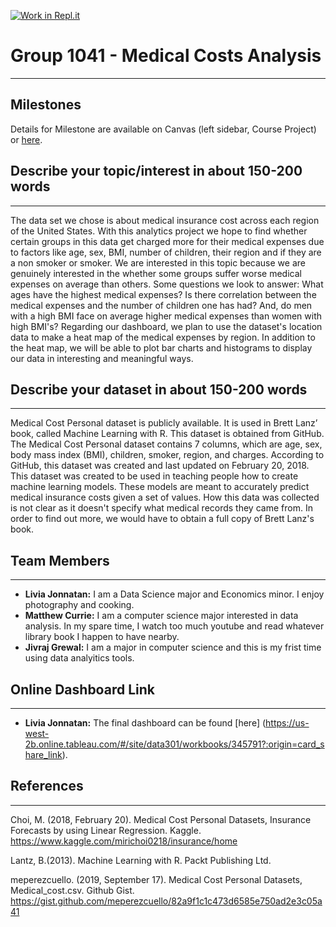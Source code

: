 [![Work in Repl.it](https://classroom.github.com/assets/work-in-replit-14baed9a392b3a25080506f3b7b6d57f295ec2978f6f33ec97e36a161684cbe9.svg)](https://classroom.github.com/online_ide?assignment_repo_id=358631&assignment_repo_type=GroupAssignmentRepo)
# Group 1041 - Medical Costs Analysis
---
## Milestones

Details for Milestone are available on Canvas (left sidebar, Course Project) or [here](https://firas.moosvi.com/courses/data301/project/milestone01.html).

## Describe your topic/interest in about 150-200 words
---
The data set we chose is about medical insurance cost across each region of the United States. With this analytics project we hope to find whether certain groups in this data get charged more for their medical expenses due to factors like age, sex, BMI, number of children, their region and if they are a non smoker or smoker. We are interested in this topic because we are genuinely interested in the whether some groups suffer worse medical expenses on average than others. Some questions we look to answer: What ages have the highest medical expenses? Is there correlation between the medical expenses and the number of children one has had? And, do men with a high BMI face on average higher medical expenses than women with high BMI's? Regarding our dashboard, we plan to use the dataset's location data to make a heat map of the medical expenses by region. In addition to the heat map, we will be able to plot bar charts and histograms to display our data in interesting and meaningful ways.  

## Describe your dataset in about 150-200 words
---
Medical Cost Personal dataset is publicly available. It is used in Brett Lanz’ book, called Machine Learning with R. This dataset is obtained from GitHub. The Medical Cost Personal dataset contains 7 columns, which are age, sex, body mass index (BMI), children, smoker, region, and charges. According to GitHub, this dataset was created and last updated on February 20, 2018. This dataset was created to be used in teaching people how to create machine learning models. These models are meant to accurately predict medical insurance costs given a set of values. How this data was collected is not clear as it doesn't specify what medical records they came from. In order to find out more, we would have to obtain a full copy of Brett Lanz's book.     

## Team Members
---
- **Livia Jonnatan:** I am a Data Science major and Economics minor. I enjoy photography and cooking.
- **Matthew Currie:** I am a computer science major interested in data analysis. In my spare time, I watch too much youtube and read whatever library book I happen to have nearby.
- **Jivraj Grewal:** I am a major in computer science and this is my frist time using data analyitics tools. 

## Online Dashboard Link
---
- **Livia Jonnatan:** The final dashboard can be found [here] (https://us-west-2b.online.tableau.com/#/site/data301/workbooks/345791?:origin=card_share_link).

## References
---
Choi, M. (2018, February 20). Medical Cost Personal Datasets, Insurance Forecasts by using Linear Regression. Kaggle. 
https://www.kaggle.com/mirichoi0218/insurance/home
   
Lantz, B.(2013). Machine Learning with R. Packt Publishing Ltd.

meperezcuello. (2019, September 17). Medical Cost Personal Datasets, Medical_cost.csv. Github Gist.
https://gist.github.com/meperezcuello/82a9f1c1c473d6585e750ad2e3c05a41

